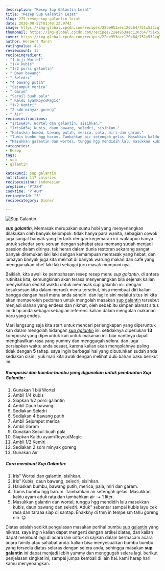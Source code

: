 ```yaml
---
description: "Resep Sup Galantin Lezat"
title: "Resep Sup Galantin Lezat"
slug: 275-resep-sup-galantin-lezat
date: 2020-08-22T01:40:22.974Z
image: https://img-global.cpcdn.com/recipes/22ee953aec120c64/751x532cq70/sup-galantin-foto-resep-utama.jpg
thumbnail: https://img-global.cpcdn.com/recipes/22ee953aec120c64/751x532cq70/sup-galantin-foto-resep-utama.jpg
cover: https://img-global.cpcdn.com/recipes/22ee953aec120c64/751x532cq70/sup-galantin-foto-resep-utama.jpg
author: Herbert Marsh
ratingvalue: 4.3
reviewcount: 12
recipeingredient:
- "1 biji Wortel"
- "1/4 kubis"
- "1/2 porsi galantin"
- " Daun bawang"
- " Seledri"
- "4 bawang putih"
- "Sejumput merica"
- " Garam"
- "Secuil buah pala"
- " Kaldu ayamRoycoMagic"
- "1/2 Kemiri"
- "2 sdm minyak goreng"
- " Air"
recipeinstructions:
- "Iris&#34; Wortel dan galantin, sisihkan."
- "Iris&#34; Kubis, daun bawang, seledri, sisihkan."
- "Haluskan bumbu, bawang putih, merica, pala, miri dan garam."
- "Tumis bumbu hgg harum. Tambahkan air setengah gelas. Masukkan kaldu ayam aduk rata dan tambahkan air -+ 1 liter."
- "Masukkan galantin dan wortel, tunggu hgg mendidih lalu masukkan kubis, daun bawang dan seledri. Aduk&#34; sebentar sampai kubis layu cek rasa dan taraaa siap di santap. Enakkny di tmn in tempe sm tahu goreng nih. 😊"
categories:
- Resep
tags:
- sup
- galantin

katakunci: sup galantin 
nutrition: 117 calories
recipecuisine: Indonesian
preptime: "PT28M"
cooktime: "PT40M"
recipeyield: "3"
recipecategory: Dinner

---
```



![Sup Galantin](https://img-global.cpcdn.com/recipes/22ee953aec120c64/751x532cq70/sup-galantin-foto-resep-utama.jpg)

<b><i>sup galantin</i></b>, Memasak merupakan suatu hobi yang menyenangkan dilakukan oleh banyak kelompok. tidak hanya para wanita, sebagian cowok juga sangat banyak yang tertarik dengan kegemaran ini. walaupun hanya untuk sekedar seru seruan dengan sahabat atau memang sudah menjadi passion dalam dirinya. tak heran dalam dunia restoran sekarang sangat banyak ditemukan laki laki dengan kemampuan memasak yang hebat, dan lumayan banyak juga kita melihat di banyak warung makan dan cafe yang menggunakan chef laki laki sebagai juru masak mumpuni nya.



Baiklah, kita awali ke pembahasan resep resep menu <i>sup galantin</i>. di antara rutinitas kita, kemungkinan akan terasa menyenangkan bila sejenak kalian menyisihkan sedikit waktu untuk memasak sup galantin ini. dengan kesuksesan kita dalam meracik menu tersebut, bisa membuat diri kalian bangga dengan hasil menu anda sendiri. dan lagi disini melalui situs ini kita akan memperoleh pedoman untuk mengolah masakan <u>sup galantin</u> tersebut menjadi olahan yang endess dan nikmat, oleh sebab itu simpan alamat situs ini di hp anda sebagai sebagian referensi kalian dalam mengolah makanan baru yang endes.


Mari langsung saja kita start untuk mencari perlengkapan yang diperuntuk kan dalam mengolah hidangan <u><i>sup galantin</i></u> ini. setidaknya diperlukan <b>13</b> komposisi yang diperuntuk kan untuk makanan ini. biar nantinya dapat menghasilkan rasa yang yummy dan menggugah selera. dan juga persiapkan waktu anda sesaat, karena kalian akan mengolahnya paling tidak dengan <b>5</b> tahap. saya ingin berbagai hal yang dibutuhkan sudah anda sediakan disini, yuk mari kita awali dengan melihat dulu bahan baku berikut ini.

<!--inarticleads1-->

##### Komposisi dan bumbu-bumbu yang digunakan untuk pembuatan Sup Galantin:

1. Gunakan 1 biji Wortel
1. Ambil 1/4 kubis
1. Siapkan 1/2 porsi galantin
1. Ambil  Daun bawang
1. Sediakan  Seledri
1. Sediakan 4 bawang putih
1. Ambil Sejumput merica
1. Ambil  Garam
1. Gunakan Secuil buah pala
1. Siapkan  Kaldu ayam/Royco/Magic
1. Ambil 1/2 Kemiri
1. Sediakan 2 sdm minyak goreng
1. Gunakan  Air




<!--inarticleads2-->

##### Cara membuat Sup Galantin:

1. Iris&#34; Wortel dan galantin, sisihkan.
1. Iris&#34; Kubis, daun bawang, seledri, sisihkan.
1. Haluskan bumbu, bawang putih, merica, pala, miri dan garam.
1. Tumis bumbu hgg harum. Tambahkan air setengah gelas. Masukkan kaldu ayam aduk rata dan tambahkan air -+ 1 liter.
1. Masukkan galantin dan wortel, tunggu hgg mendidih lalu masukkan kubis, daun bawang dan seledri. Aduk&#34; sebentar sampai kubis layu cek rasa dan taraaa siap di santap. Enakkny di tmn in tempe sm tahu goreng nih. 😊




Diatas adalah sedikit pengulasan masakan perihal bumbu <u>sup galantin</u> yang nikmat. saya ingin kalian dapat mengerti dengan artikel diatas, dan kalian dapat membuat lagi di acara lain untuk di sajikan dalam bermacam acara acara family atau sahabat anda. kalian bisa menyesuaikan bumbu bumbu yang tersedia diatas selaras dengan selera anda, sehingga masakan <b>sup galantin</b> ini dapat menjadi lebih yummy dan menggugah selera lagi. berikut penjelasan singkat ini, sampai jumpa kembali di lain hal. kami harap hari kamu menyenangkan.
